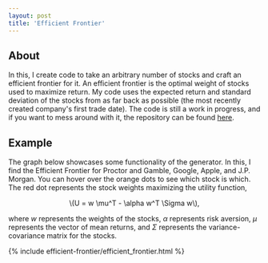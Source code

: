 ```yaml
---
layout: post
title: 'Efficient Frontier'
---
```

## About
In this, I create code to take an arbitrary number of stocks and craft an
efficient frontier for it. An efficient frontier is the optimal weight of
stocks used to maximize return. My code uses the expected return and 
standard deviation of the stocks from as far back as possible (the most recently
created company's first trade date). The code is still a work in progress,
and if you want to mess around with it, the repository can be found
[here](https://github.com/alettenb/efficientfrontier).

## Example
The graph below showcases some functionality of the generator. In this, 
I find the Efficient Frontier for Proctor and Gamble, Google, Apple, and
J.P. Morgan. You can hover over the orange dots to see which stock is which.
The red dot represents the stock weights maximizing the utility function,

<center><p>\(U = w \mu^T - \alpha w^T \Sigma w\),</p></center>

where *w* represents the weights of the stocks, *α* represents risk aversion, 
*μ* represents the vector of mean returns, and *Σ* represents the 
variance-covariance matrix for the stocks.

{% include efficient-frontier/efficient_frontier.html  %}

